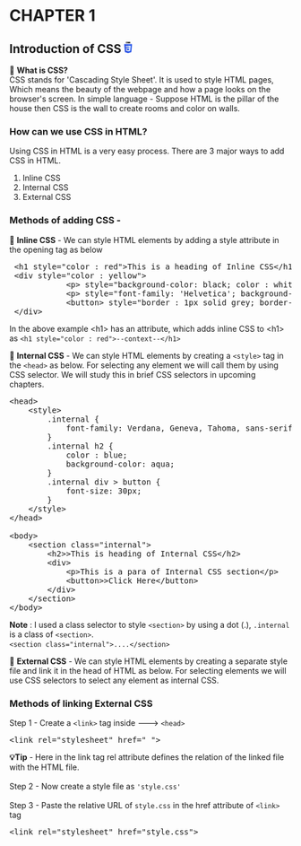 # CHAPTER 1
## Introduction of CSS <img src="https://github.com/Ninja-Vikash/Assets/blob/main/Asset%20Icon/cssLogo.png" height="20px"/>
<p>
🔵 <b>What is CSS?</b><br>
CSS stands for 'Cascading Style Sheet'.
It is used to style HTML pages, Which means the beauty of the webpage and how a page looks on the browser's screen.
In simple language -
Suppose HTML is the pillar of the house then CSS is the wall to create rooms and color on walls.
</p>

### How can we use CSS in HTML?
Using CSS in HTML is a very easy process.
There are 3 major ways to add CSS in HTML. 

 1. Inline CSS
 2. Internal CSS
 3. External CSS


### Methods of adding CSS -
🔵 <b>Inline CSS</b> - We can style HTML elements by adding a style attribute in the opening tag as below
<pre>
 &lth1 style="color : red"&gtThis is a heading of Inline CSS&lt/h1&gt
 &ltdiv style="color : yellow"&gt
            &ltp&gt style="background-color: black; color : white"&gtThis is a para&lt/p&gt
            &ltp&gt style="font-family: 'Helvetica'; background-color: blue;"&gtThis is a another para&lt/p&gt
            &ltbutton&gt style="border : 1px solid grey; border-radius: 5px;"&gtClick Me&lt/button&gt
 &lt/div&gt
</pre>
In the above example &lt;h1&gt; has an attribute, which adds inline CSS to &lt;h1&gt; as  `<h1 style="color : red">--context--</h1>`

🔵 <b>Internal CSS</b> - We can style HTML elements by creating a `<style>` tag in the `<head>` as below. For selecting 
     any element we will call them by 
     using CSS selector. We will study this in brief CSS selectors in upcoming chapters.
<pre>
&lthead&gt
    &ltstyle&gt
        .internal {
            font-family: Verdana, Geneva, Tahoma, sans-serif;
        }
        .internal h2 {
            color : blue;
            background-color: aqua;
        }
        .internal div > button {
            font-size: 30px;
        }
    &lt/style&gt
&lt/head&gt

&ltbody&gt
    &ltsection class="internal"&gt
        &lth2&gt>This is heading of Internal CSS&lt/h2&gt
        &ltdiv&gt
            &ltp&gtThis is a para of Internal CSS section&lt/p&gt
            &ltbutton&gt>Click Here&lt/button&gt
        &lt/div&gt
    &lt/section&gt
&lt/body&gt
</pre>

**Note** : I used a class selector to style `<section>` by using a dot (.), `.internal` is a class of `<section>`. <br>
`<section class="internal">....</section>`

🔵 <b>External CSS</b> - We can style HTML elements by creating a separate style file and link it in the head of HTML as below. For selecting elements we will use CSS selectors to select any element as internal CSS.<br>
### Methods of linking External CSS
Step 1 - Create a `<link>` tag inside ---> `<head>`
<pre>
&lt;link rel="stylesheet" href=" "&gt; 
</pre>
**💡Tip** - Here in the link tag rel attribute defines the relation of the linked file with the HTML file. <br> <br>
Step 2 - Now create a style file as `'style.css'` <br> <br>
Step 3 - Paste the relative URL of `style.css` in the href attribute of `<link>` tag
<pre>
&ltlink rel="stylesheet" href="style.css"&gt
</pre>

